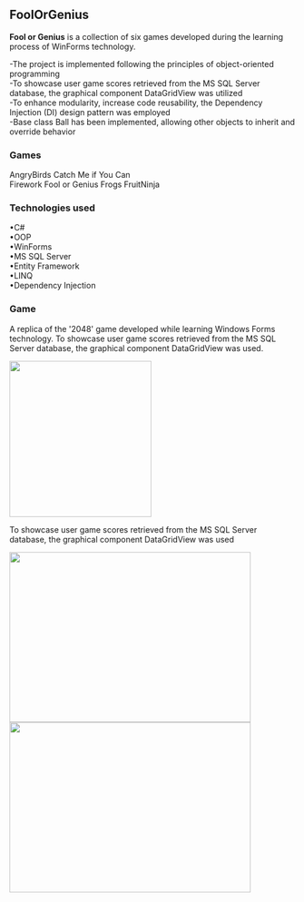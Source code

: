 ## FoolOrGenius
**Fool or Genius** is a collection of six games developed during the learning process of WinForms technology.

-The project is implemented following the principles of object-oriented programming  
-To showcase user game scores retrieved from the MS SQL Server database, the graphical component DataGridView was utilized  
-To enhance modularity, increase code reusability, the Dependency Injection (DI) design pattern was employed  
-Base class Ball has been implemented, allowing other objects to inherit and override behavior  

### Games  
AngryBirds
Catch Me if You Can  
Firework
Fool or Genius
Frogs
FruitNinja  

### Technologies used  
•C#  
•OOP  
•WinForms  
•MS SQL Server  
•Entity Framework  
•LINQ  
•Dependency Injection  

### Game
A replica of the '2048' game developed while learning Windows Forms technology. To showcase user game scores retrieved from the MS SQL Server database, the graphical component DataGridView was used.

<img src="https://github.com/IakovlevaNatalia/FoolOrGenius/assets/69373349/e6284c1b-b147-441e-a4db-a880277d3fec" width="250" height="275"/>

To showcase user game scores retrieved from the MS SQL Server database, the graphical component DataGridView was used  

<img src="https://github.com/IakovlevaNatalia/FoolOrGenius/assets/69373349/5e5e042b-3a68-4755-a0ae-b60373da506a" width="425" height="300"/> <img src="https://github.com/IakovlevaNatalia/FoolOrGenius/assets/69373349/03bdba6e-7e76-43a2-8785-84a884dbfd9e" width="425" height="300"/>







